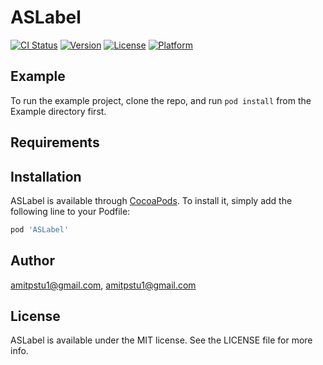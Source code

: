 # ASLabel

[![CI Status](https://img.shields.io/travis/amitpstu1@gmail.com/ASLabel.svg?style=flat)](https://travis-ci.org/amitpstu1@gmail.com/ASLabel)
[![Version](https://img.shields.io/cocoapods/v/ASLabel.svg?style=flat)](https://cocoapods.org/pods/ASLabel)
[![License](https://img.shields.io/cocoapods/l/ASLabel.svg?style=flat)](https://cocoapods.org/pods/ASLabel)
[![Platform](https://img.shields.io/cocoapods/p/ASLabel.svg?style=flat)](https://cocoapods.org/pods/ASLabel)

## Example

To run the example project, clone the repo, and run `pod install` from the Example directory first.

## Requirements

## Installation

ASLabel is available through [CocoaPods](https://cocoapods.org). To install
it, simply add the following line to your Podfile:

```ruby
pod 'ASLabel'
```

## Author

amitpstu1@gmail.com, amitpstu1@gmail.com

## License

ASLabel is available under the MIT license. See the LICENSE file for more info.
